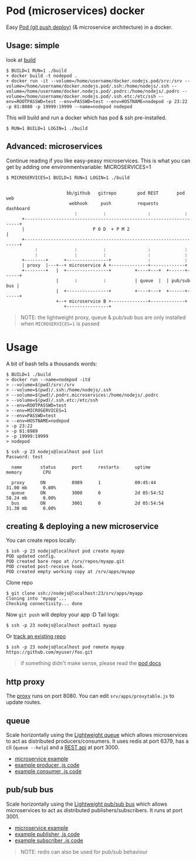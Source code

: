 # Pod (microservices) docker

Easy [Pod (git push deploy)](https://github.com/yyx990803/pod) (& microservice architecture) in a docker.

## Usage: simple 

look at [build](build) 

    $ BUILD=1 RUN=1 ./build
    + docker build -t nodepod .
    + docker run -it --volume=/home/username/docker.nodejs.pod/srv:/srv --volume=/home/username/docker.nodejs.pod/.ssh:/home/nodejs/.ssh --volume=/home/username/docker.nodejs.pod/.podrc:/home/nodejs/.podrc --volume=/home/username/docker.nodejs.pod/.ssh.etc:/etc/ssh --env=ROOTPASSWD=test --env=PASSWD=test --env=HOSTNAME=nodepod -p 23:22 -p 81:8080 -p 19999:19999 --name=nodepod nodepod

This will build and run a docker which has pod & ssh pre-installed.
    
    $ RUN=1 BUILD=1 LOGIN=1 ./build 

## Advanced: microservices 

Continue reading if you like easy-peasy microservices. 
This is what you can get by adding one environmentvariable: MICROSERVICES=1

    $ MICROSERVICES=1 BUILD=1 RUN=1 LOGIN=1 ./build 


                           bb/github   gitrepo        pod REST       pod web  
                            webhook     push          requests      dashboard          
                              :          :                :             :              
          +--------------------------------------------------------------------+
          |                          P O D  + P M 2                            |       
          +--------------------------------------------------------------------+
               :              :          :                :             :              
               :              :          :                :             :      
          +--------+      +----------------+              :             :              
          | proxy  |---+--+ microservice A +--------------+-------------+            
          +--------+   |  +----------------+         +----+---+  +------+------+       
                       |      :          :           | queue  |  | pub/sub bus |
                       |  +----------------+         +----+---+  +------+------+
                       +--+ microservice B +--------------+-------------+
                          +----------------+

> NOTE: the lightweight proxy, queue & pub/sub bus are only installed when `MICROSERVICES=1` is passed

# Usage 

A bit of bash tells a thousands words:

    $ BUILD=1 ./build
    > docker run --name=nodepod -itd                           
    > --volume=$(pwd)/srv:/srv                                 
    > --volume=$(pwd)/.ssh:/home/nodejs/.ssh                   
    > --volume=$(pwd)/.podrc.microservices:/home/nodejs/.podrc 
    > --volume=$(pwd)/.ssh.etc:/etc/ssh                        
    > --env=ROOTPASSWD=test                                    
    > --env=MICROSERVICES=1                                    
    > --env=PASSWD=test                                        
    > --env=HOSTNAME=nodepod                                   
    > -p 23:22                                                 
    > -p 81:8989
    > -p 19999:19999                                           
    > nodepod                                                  

    $ ssh -p 23 nodejs@localhost pod list 
    Password: test

      name       status      port      restarts      uptime           memory        CPU   

      proxy      ON          8989      1             00:45:44         31.00 mb      0.00% 
      queue      ON          3000      0             2d 05:54:52      58.24 mb      0.00% 
      bus        ON          3001      0             2d 05:54:54      31.30 mb      0.00% 

## creating & deploying a new microservice

You can create repos locally:

    $ ssh -p 23 nodejs@localhost pod create myapp
    POD updated config.
    POD created bare repo at /srv/repos/myapp.git
    POD created post-receive hook.
    POD created empty working copy at /srv/apps/myapp

Clone repo
 
    $ git clone ssh://nodejs@localhost:23/srv/apps/myapp
    Cloning into 'myapp'...
    Checking connectivity... done

Now `git push` will deploy your app :D
Tail logs:

    $ ssh -p 23 nodejs@localhost podtail myapp

Or [track an existing repo](https://github.com/yyx990803/pod/wiki/Using-a-remote-repo)
    
    $ ssh -p 23 nodejs@localhost pod remote myapp https://github.com/myuser/foo.git

> if something didn't make sense, please read the [pod docs](https://github.com/yyx990803/pod#using-a-remote-github-repo)

## http proxy

The [proxy](https://npmjs.org/package/http-proxy-rules) runs on port 8080.
You can edit `srv/apps/proxytable.js` to update routes.

## queue 

Scale horizontally using the [Lightweight queue](https://npmjs.org/package/rsmq) which allows microservices to act as distributed producers/consumers.
It uses redis at port 6379, has a cli (`queue --help`) and a [REST api](https://npmjs.org/package/rest-rsmq) at port 3000.

* [microservice example](https://github.com/coderofsalvation/pod.microservice)
* [example producer .js code](https://npmjs.org/package/rsmq)
* [example consumer .js code](https://npmjs.org/package/rsmq-worker)

## pub/sub bus

Scale horizontally using the [Lightweight pub/sub bus](https://npmjs.org/package/simplebus) which allows microservices to act as distributed publishers/subscribers.
It runs at port 3001.

* [microservice example](https://github.com/coderofsalvation/pod.microservice)
* [example publisher ,js code](https://github.com/ajlopez/SimpleBus/blob/master/samples/Market/operator.js)
* [example subscriber .js code](https://github.com/ajlopez/SimpleBus/blob/master/samples/Market/subscriber.js)

> NOTE: redis can also be used for pub/sub behaviour
